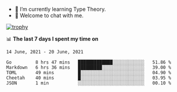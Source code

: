 <!--
### Hi there 👋

- 🤔 I was learning formal verification with Coq formally, but want to **build things** now.
- 😬 I am broadly interested in **computer systems** and **programming languages** (just a beginner 🥺).
- 🤩 (I hope I can) code for fun!

<img src="https://github-readme-stats.vercel.app/api?username=xxchan&show_icons=true&icon_color=0366d6&text_color=24292e&bg_color=ffffff&hide_title=true" />

---
-->


- 🌱 I’m currently learning Type Theory.
- 💬 Welcome to chat with me.


[![trophy](https://github-profile-trophy.vercel.app/?username=xxchan&theme=flat)](https://github.com/xxchan)


📊 **The last 7 days I spent my time on** 

<!--START_SECTION:waka-->
```text
14 June, 2021 - 20 June, 2021

Go         8 hrs 47 mins   █████████████░░░░░░░░░░░░   51.86 % 
Markdown   6 hrs 36 mins   █████████░░░░░░░░░░░░░░░░   39.00 % 
TOML       49 mins         █░░░░░░░░░░░░░░░░░░░░░░░░   04.90 % 
Cheetah    40 mins         █░░░░░░░░░░░░░░░░░░░░░░░░   03.95 % 
JSON       1 min           ░░░░░░░░░░░░░░░░░░░░░░░░░   00.10 %
```
<!--END_SECTION:waka-->

<!--
**xxchan/xxchan** is a ✨ _special_ ✨ repository because its `README.md` (this file) appears on your GitHub profile.

Here are some ideas to get you started:

- 🔭 I’m currently working on ...
- 🌱 I’m currently learning ...
- 👯 I’m looking to collaborate on ...
- 🤔 I’m looking for help with ...
- 💬 Ask me about ...
- 📫 How to reach me: ...
- 😄 Pronouns: ...
- ⚡ Fun fact: ...
-->
